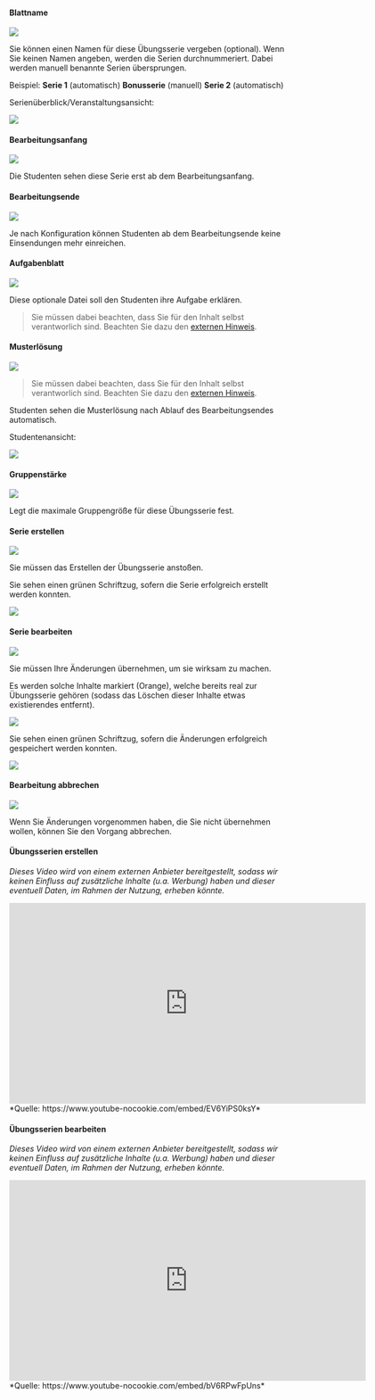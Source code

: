 <!--
  - @file page_admin_createSheet_sheetSettings_de.md
  -
  - @license http://www.gnu.org/licenses/gpl-3.0.html GPL version 3
  -
  - @package OSTEPU (https://github.com/ostepu/system)
  - @since 0.4.0
  -
  - @author Till Uhlig <till.uhlig@student.uni-halle.de>
  - @date 2015
 -->


#### Blattname
![](sheetSettingsA.png)

Sie können einen Namen für diese Übungsserie vergeben (optional). Wenn Sie keinen Namen angeben, werden die Serien durchnummeriert.
Dabei werden manuell benannte Serien übersprungen.

Beispiel:
**Serie 1** (automatisch)
**Bonusserie** (manuell)
**Serie 2** (automatisch)

Serienüberblick/Veranstaltungsansicht:

![](sheetSettingsJ.png)

#### Bearbeitungsanfang
![](sheetSettingsB.png)

Die Studenten sehen diese Serie erst ab dem Bearbeitungsanfang.

#### Bearbeitungsende
![](sheetSettingsC.png)

Je nach Konfiguration können Studenten ab dem Bearbeitungsende keine Einsendungen mehr einreichen.

#### Aufgabenblatt
![](sheetSettingsD.png)

Diese optionale Datei soll den Studenten ihre Aufgabe erklären.

> Sie müssen dabei beachten, dass Sie für den Inhalt selbst verantworlich sind. Beachten Sie dazu den [externen Hinweis](http://www.vgwort.de/einnahmen-tarife/wiedergabe-im-internet-intranet/hochschulen.html).

#### Musterlösung
![](sheetSettingsE.png)

> Sie müssen dabei beachten, dass Sie für den Inhalt selbst verantworlich sind. Beachten Sie dazu den [externen Hinweis](http://www.vgwort.de/einnahmen-tarife/wiedergabe-im-internet-intranet/hochschulen.html).

Studenten sehen die Musterlösung nach Ablauf des Bearbeitungsendes automatisch.

Studentenansicht:

![](sheetSettingsK.png)

#### Gruppenstärke
![](sheetSettingsF.png)

Legt die maximale Gruppengröße für diese Übungsserie fest.

#### Serie erstellen
![](sheetSettingsG.png)

Sie müssen das Erstellen der Übungsserie anstoßen.

Sie sehen einen grünen Schriftzug, sofern die Serie erfolgreich erstellt werden konnten.

![](sheetSettingsM.png)

#### Serie bearbeiten
![](sheetSettingsH.png)

Sie müssen Ihre Änderungen übernehmen, um sie wirksam zu machen.

Es werden solche Inhalte markiert (Orange), welche bereits real zur Übungsserie gehören (sodass das Löschen dieser Inhalte etwas existierendes entfernt).

![](sheetSettingsL.png)

Sie sehen einen grünen Schriftzug, sofern die Änderungen erfolgreich gespeichert werden konnten.

![](sheetSettingsN.png)

#### Bearbeitung abbrechen
![](sheetSettingsI.png)

Wenn Sie Änderungen vorgenommen haben, die Sie nicht übernehmen wollen, können Sie den Vorgang abbrechen.

#### Übungsserien erstellen
*Dieses Video wird von einem externen Anbieter bereitgestellt, sodass wir keinen Einfluss auf zusätzliche Inhalte (u.a. Werbung) haben und dieser eventuell Daten, im Rahmen der Nutzung, erheben könnte.*
<iframe width="640" height="360" src="https://www.youtube-nocookie.com/embed/EV6YiPS0ksY?list=PLfnTtQX6vUn2lHxmo2WqLsPaEZihOEczh&amp;showinfo=0&amp;modestbranding=1&amp;loop=1&amp;listType=playlist" frameborder="0" allowfullscreen></iframe>
*Quelle: https://www.youtube-nocookie.com/embed/EV6YiPS0ksY*

#### Übungsserien bearbeiten
*Dieses Video wird von einem externen Anbieter bereitgestellt, sodass wir keinen Einfluss auf zusätzliche Inhalte (u.a. Werbung) haben und dieser eventuell Daten, im Rahmen der Nutzung, erheben könnte.*
<iframe width="640" height="360" src="https://www.youtube-nocookie.com/embed/bV6RPwFpUns?list=PLfnTtQX6vUn2lHxmo2WqLsPaEZihOEczh&amp;showinfo=0&amp;modestbranding=1&amp;loop=1&amp;listType=playlist" frameborder="0" allowfullscreen></iframe>
*Quelle: https://www.youtube-nocookie.com/embed/bV6RPwFpUns*